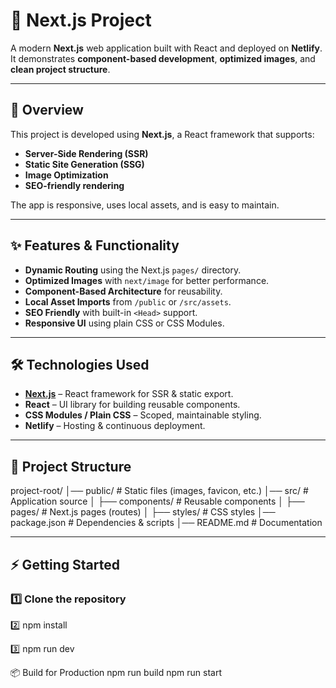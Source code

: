 # 🚀 Next.js Project

A modern **Next.js** web application built with React and deployed on **Netlify**.  
It demonstrates **component-based development**, **optimized images**, and **clean project structure**.

---

## 📌 Overview
This project is developed using **Next.js**, a React framework that supports:
- **Server-Side Rendering (SSR)**
- **Static Site Generation (SSG)**
- **Image Optimization**
- **SEO-friendly rendering**

The app is responsive, uses local assets, and is easy to maintain.

---

## ✨ Features & Functionality
- **Dynamic Routing** using the Next.js `pages/` directory.
- **Optimized Images** with `next/image` for better performance.
- **Component-Based Architecture** for reusability.
- **Local Asset Imports** from `/public` or `/src/assets`.
- **SEO Friendly** with built-in `<Head>` support.
- **Responsive UI** using plain CSS or CSS Modules.

---

## 🛠️ Technologies Used
- **[Next.js](https://nextjs.org/)** – React framework for SSR & static export.
- **React** – UI library for building reusable components.
- **CSS Modules / Plain CSS** – Scoped, maintainable styling.
- **Netlify** – Hosting & continuous deployment.

---

## 📂 Project Structure
project-root/
│── public/ # Static files (images, favicon, etc.)
│── src/ # Application source
│ ├── components/ # Reusable components
│ ├── pages/ # Next.js pages (routes)
│ ├── styles/ # CSS styles
│── package.json # Dependencies & scripts
│── README.md # Documentation

---

## ⚡ Getting Started

### 1️⃣ Clone the repository

2️⃣ npm install

3️⃣ npm run dev

📦 Build for Production
npm run build
npm run start




